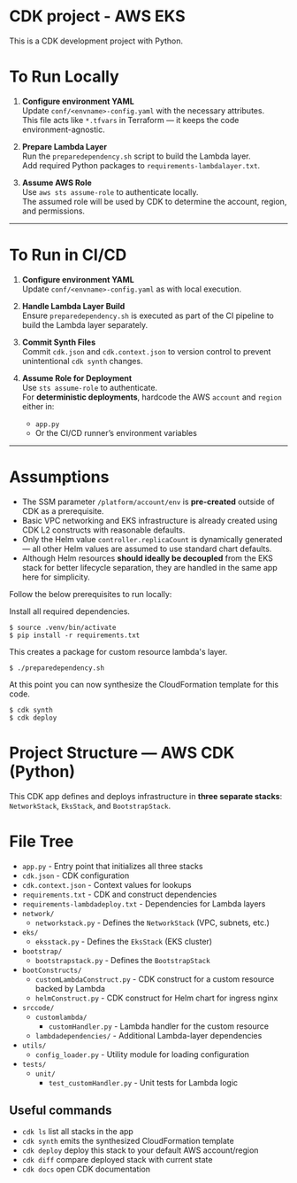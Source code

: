 
# CDK project - AWS EKS

This is a CDK development project with Python.

# To Run Locally

1. **Configure environment YAML**  
   Update `conf/<envname>-config.yaml` with the necessary attributes.  
   This file acts like `*.tfvars` in Terraform — it keeps the code environment-agnostic.

2. **Prepare Lambda Layer**  
   Run the `preparedependency.sh` script to build the Lambda layer.  
   Add required Python packages to `requirements-lambdalayer.txt`.

3. **Assume AWS Role**  
   Use `aws sts assume-role` to authenticate locally.  
   The assumed role will be used by CDK to determine the account, region, and permissions.
---
# To Run in CI/CD
1. **Configure environment YAML**  
   Update `conf/<envname>-config.yaml` as with local execution.

2. **Handle Lambda Layer Build**  
   Ensure `preparedependency.sh` is executed as part of the CI pipeline to build the Lambda layer separately.

3. **Commit Synth Files**  
   Commit `cdk.json` and `cdk.context.json` to version control to prevent unintentional `cdk synth` changes.

4. **Assume Role for Deployment**  
   Use `sts assume-role` to authenticate.  
   For **deterministic deployments**, hardcode the AWS `account` and `region` either in:
   - `app.py`  
   - Or the CI/CD runner’s environment variables
---
# Assumptions

-  The SSM parameter `/platform/account/env` is **pre-created** outside of CDK as a prerequisite.
-  Basic VPC networking and EKS infrastructure is already created using CDK L2 constructs with reasonable defaults.
-  Only the Helm value `controller.replicaCount` is dynamically generated — all other Helm values are assumed to use standard chart defaults.
-  Although Helm resources **should ideally be decoupled** from the EKS stack for better lifecycle separation, they are handled in the same app here for simplicity.


Follow the below prerequisites to run locally:

Install all required dependencies.
```
$ source .venv/bin/activate
$ pip install -r requirements.txt
```
This creates a package for custom resource lambda's layer.
```
$ ./preparedependency.sh
```
At this point you can now synthesize the CloudFormation template for this code.
```
$ cdk synth
$ cdk deploy
```
# Project Structure — AWS CDK (Python)

This CDK app defines and deploys infrastructure in **three separate stacks**: `NetworkStack`, `EksStack`, and `BootstrapStack`.

# File Tree

- `app.py` - Entry point that initializes all three stacks
- `cdk.json` - CDK configuration
- `cdk.context.json` - Context values for lookups
- `requirements.txt` - CDK and construct dependencies
- `requirements-lambdadeploy.txt` - Dependencies for Lambda layers
- `network/`
  - `networkstack.py` - Defines the `NetworkStack` (VPC, subnets, etc.)
- `eks/`
  - `eksstack.py` - Defines the `EksStack` (EKS cluster)
- `bootstrap/`
  - `bootstrapstack.py` - Defines the `BootstrapStack`
- `bootConstructs/`
  - `customLambdaConstruct.py` - CDK construct for a custom resource backed by Lambda
  - `helmConstruct.py` - CDK construct for Helm chart for ingress nginx
- `srccode/`
  - `customlambda/`
    - `customHandler.py` - Lambda handler for the custom resource
  - `lambdadependencies/` - Additional Lambda-layer dependencies
- `utils/`
  - `config_loader.py` - Utility module for loading configuration
- `tests/`
  - `unit/`
    - `test_customHandler.py` - Unit tests for Lambda logic



## Useful commands

 * `cdk ls`          list all stacks in the app
 * `cdk synth`       emits the synthesized CloudFormation template
 * `cdk deploy`      deploy this stack to your default AWS account/region
 * `cdk diff`        compare deployed stack with current state
 * `cdk docs`        open CDK documentation

